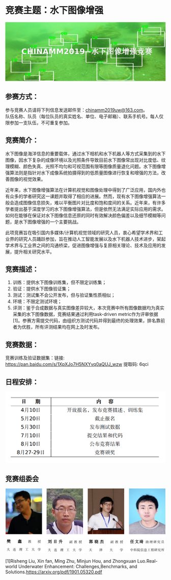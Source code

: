# 竞赛主题：水下图像增强
![image](/image/newlogo.png)

## 参赛方式：
参与竞赛人员请将下列信息发送邮件至：chinamm2019uw@163.com。  
队伍名称、队员（每位队员的真实姓名、单位、电子邮箱）、联系手机号。每人仅限参加一支队伍，不可重复参加。  

## 竞赛简介：
水下图像是海洋信息的重要载体，通过水下相机和水下机器人等方式采集到的水下图像，因水下复杂的成像环境以及光照条件导致目前水下图像常出现对比度低、纹理模糊、颜色失真、光照不均匀和可视范围有限等图像质量退化问题。水下图像增强算法则是指针对水下成像系统拍摄得到的低质量图像进行恢复和增强的方法，改善图像的视觉效果。  

近年来，水下图像增强算法在计算机视觉和图像处理中得到了广泛应用，国内外也有众多的学者研究这一课题并取得了相应的进展。然而，现有水下图像增强算法一般会造成图像信息损失，难以平衡图片对比度和饱和度间的关系。近年来，有许多学者提出基于深度学习的水下图像增强算法，但是依然无法满足实际应用的需求。如何在能够在保证对水下图像信息还原的同时有效解决颜色偏差以及细节模糊等问题，是水下图像增强的一个主要挑战。  

此项竞赛旨在吸引国内多媒体/计算机视觉领域的研究人员，衷心希望学术界和工业界的研究人员踊跃参加，旨在推动人工智能发展以及水下机器人技术进步，架起学术界与工业界之间的沟通桥梁，促进图像增强与复原相关理论、技术及应用的发展，提升相关研究水平。  

## 竞赛描述：
1. 训练：提供水下图像训练集，但不限定训练集；  
2. 验证：提供水下图像验证集；  
3. 测试：测试集不会公开发布，但与验证集性质相似；  
4. 环境：不限定测试环境；  
5. 评测：鉴于合成数据与真实图像差异较大，本次竞赛中所有图像数据均为真实采集的水下图像数据，竞赛结果通过利用task-driven metric作为评审依据[1]。参赛方需提交代码，由组织方测试代码并得到最终的处理效果，排名靠前者为优胜，所有评测结果均在网上及时发布。

## 竞赛数据：
竞赛训练及验证数据集：链接: https://pan.baidu.com/s/1XpXJo7H5NXYvq0aQUJ_wzw 提取码: 6qci 

## 日程安排：
![image](/image/graph.png)  

## 竞赛组委会
![image](/image/members.png)  

[1]Risheng Liu, Xin fan, Ming Zhu, Minjun Hou, and Zhongxuan Luo.Real-world Underwater Enhancement: Challenges,Benchmarks, and Solutions.<https://arxiv.org/pdf/1901.05320.pdf>
